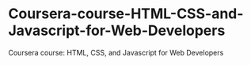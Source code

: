 # Coursera-course-HTML-CSS-and-Javascript-for-Web-Developers
Coursera course: HTML, CSS, and Javascript for Web Developers
